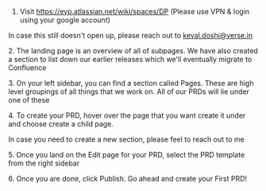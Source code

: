 1.  Visit https://evp.atlassian.net/wiki/spaces/DP (Please use VPN &
    login using your google account)

In case this still doesn't open up, please reach out to
<keval.doshi@verse.in>

2\. The landing page is an overview of all of subpages. We have also
created a section to list down our earlier releases which we'll
eventually migrate to Confluence

3\. On your left sidebar, you can find a section called Pages. These are
high level groupings of all things that we work on. All of our PRDs will
lie under one of these

4\. To create your PRD, hover over the page that you want create it
under and choose create a child page.

In case you need to create a new section, please feel to reach out to me

5\. Once you land on the Edit page for your PRD, select the PRD template
from the right sidebar

6\. Once you are done, click Publish. Go ahead and create your First
PRD!

